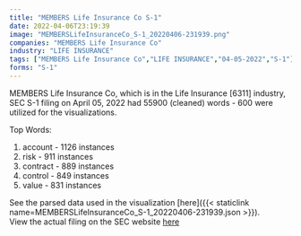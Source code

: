 ```yaml
---
title: "MEMBERS Life Insurance Co S-1"
date: 2022-04-06T23:19:39
image: "MEMBERSLifeInsuranceCo_S-1_20220406-231939.png"
companies: "MEMBERS Life Insurance Co"
industry: "LIFE INSURANCE"
tags: ["MEMBERS Life Insurance Co","LIFE INSURANCE","04-05-2022","S-1"]
forms: "S-1"
---
```

MEMBERS Life Insurance Co, which is in the Life Insurance [6311] industry, SEC S-1 filing on April 05, 2022 had 55900 (cleaned) words - 600 were utilized for the visualizations.

Top Words:
1. account - 1126 instances
2. risk - 911 instances
3. contract - 889 instances
4. control - 849 instances
5. value - 831 instances


See the parsed data used in the visualization [here]({{< staticlink name=MEMBERSLifeInsuranceCo_S-1_20220406-231939.json >}}).  
View the actual filing on the SEC website [here](https://www.sec.gov/Archives/edgar/data/1562577/0001753926-22-000441.txt)